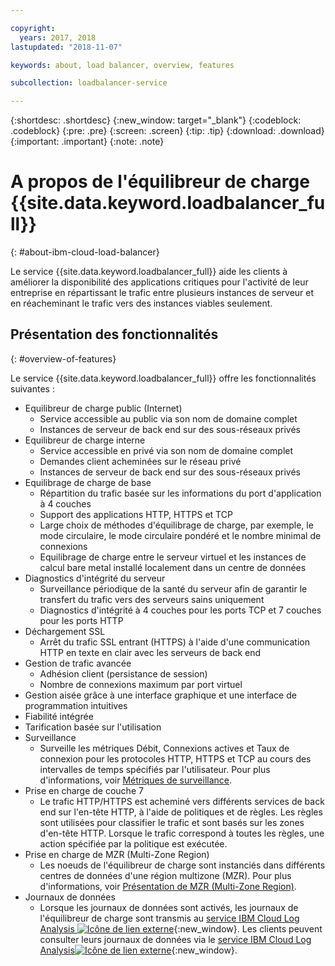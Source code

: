 ```yaml
---

copyright:
  years: 2017, 2018
lastupdated: "2018-11-07"

keywords: about, load balancer, overview, features

subcollection: loadbalancer-service

---
```


{:shortdesc: .shortdesc}
{:new_window: target="_blank"}
{:codeblock: .codeblock}
{:pre: .pre}
{:screen: .screen}
{:tip: .tip}
{:download: .download}
{:important: .important}
{:note: .note}

# A propos de l'équilibreur de charge {{site.data.keyword.loadbalancer_full}}
{: #about-ibm-cloud-load-balancer}

Le service {{site.data.keyword.loadbalancer_full}} aide les clients à améliorer la disponibilité des applications critiques pour l'activité de leur entreprise en répartissant le trafic entre plusieurs instances de serveur et en réacheminant le trafic vers des instances viables seulement.

## Présentation des fonctionnalités
{: #overview-of-features}

Le service {{site.data.keyword.loadbalancer_full}} offre les fonctionnalités suivantes :

* Equilibreur de charge public (Internet)
	* Service accessible au public via son nom de domaine complet
	* Instances de serveur de back end sur des sous-réseaux privés
* Equilibreur de charge interne
	* Service accessible en privé via son nom de domaine complet
	* Demandes client acheminées sur le réseau privé
	* Instances de serveur de back end sur des sous-réseaux privés
* Equilibrage de charge de base
	* Répartition du trafic basée sur les informations du port d'application à 4 couches
	* Support des applications HTTP, HTTPS et TCP
	* Large choix de méthodes d'équilibrage de charge, par exemple, le mode circulaire, le mode circulaire pondéré et le nombre minimal de connexions
	* Equilibrage de charge entre le serveur virtuel et les instances de calcul bare metal installé localement dans un centre de données
* Diagnostics d'intégrité du serveur
	* Surveillance périodique de la santé du serveur afin de garantir le transfert du trafic vers des serveurs sains uniquement
	* Diagnostics d'intégrité à 4 couches pour les ports TCP et 7 couches pour les ports HTTP
* Déchargement SSL
	* Arrêt du trafic SSL entrant (HTTPS) à l'aide d'une communication HTTP en texte en clair avec les serveurs de back end
* Gestion de trafic avancée
	* Adhésion client (persistance de session)
	* Nombre de connexions maximum par port virtuel
* Gestion aisée grâce à une interface graphique et une interface de programmation intuitives
* Fiabilité intégrée
* Tarification basée sur l'utilisation
* Surveillance
    * Surveille les métriques Débit, Connexions actives et Taux de connexion pour les protocoles HTTP, HTTPS et TCP au cours des intervalles de temps spécifiés par l'utilisateur. Pour plus d'informations, voir [Métriques de surveillance](/docs/infrastructure/loadbalancer-service?topic=loadbalancer-service-monitoring-metrics-with-ibm-cloud-load-balancer).
* Prise en charge de couche 7
    * Le trafic HTTP/HTTPS est acheminé vers différents services de back end sur l'en-tête HTTP, à l'aide de politiques et de règles. Les règles sont utilisées pour classifier le trafic et sont basés sur les zones d'en-tête HTTP. Lorsque le trafic correspond à toutes les règles, une action spécifiée par la politique est exécutée.
* Prise en charge de MZR (Multi-Zone Region)
    * Les noeuds de l'équilibreur de charge sont instanciés dans différents centres de données d'une région multizone (MZR). Pour plus d'informations, voir [Présentation de MZR (Multi-Zone Region)](/docs/infrastructure/loadbalancer-service?topic=loadbalancer-service-multi-zone-region-mzr-overview).
* Journaux de données
    * Lorsque les journaux de données sont activés, les journaux de l'équilibreur de charge sont transmis au [service IBM Cloud Log Analysis ![Icône de lien externe](../../icons/launch-glyph.svg "Icône de lien externe")](https://console.bluemix.net/catalog/services/log-analysis){:new_window}. Les clients peuvent consulter leurs journaux de données via le [service IBM Cloud Log Analysis![Icône de lien externe](../../icons/launch-glyph.svg "Icône de lien externe")](https://console.bluemix.net/catalog/services/log-analysis){:new_window}.
